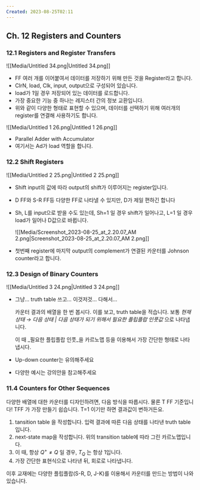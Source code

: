 ```yaml
---
Created: 2023-08-25T02:11
---
```

## Ch. 12 Registers and Counters

### 12.1 Registers and Register Transfers

![[Media/Untitled 34.png|Untitled 34.png]]

- FF 여러 개를 이어붙여서 데이터를 저장하기 위해 만든 것을 Register라고 합니다.
- ClrN, load, Clk, input, output으로 구성되어 있습니다.
- load가 1일 경우 저장되어 있는 데이터를 로드합니다.
- 가장 중요한 기능 중 하나는 레지스터 간의 정보 교환입니다.
- 위와 같이 다양한 형태로 표현할 수 있으며, 데이터를 선택하기 위해 여러개의 register를 연결해 사용하기도 합니다.

![[Media/Untitled 1 26.png|Untitled 1 26.png]]

- Parallel Adder with Accumulator
- 여기서는 Ad가 load 역할을 합니다.

### 12.2 Shift Registers

![[Media/Untitled 2 25.png|Untitled 2 25.png]]

- Shift input의 값에 따라 output의 shift가 이루어지는 register입니다.
- D FF와 S-R FF등 다양한 FF로 나타낼 수 있지만, D가 제일 편하긴 합니다
- Sh, L를 input으로 받을 수도 있는데, Sh=1 일 경우 shift가 일어나고, L=1 일 경우 load가 일어나 D값으로 바뀝니다.
    
    ![[Media/Screenshot_2023-08-25_at_2.20.07_AM 2.png|Screenshot_2023-08-25_at_2.20.07_AM 2.png]]
    
- 첫번째 register에 마지막 output의 complement가 연결된 카운터를 Johnson counter라고 합니다.

### 12.3 Design of Binary Counters

![[Media/Untitled 3 24.png|Untitled 3 24.png]]

- 그냥… truth table 쓰고… 이것저것… 다해서…
    
    카운터 결과의 배열을 한 번 봅시다. 이를 보고, truth table을 적습니다. 보통 _현재 상태 → 다음 상태 | 다음 상태가 되기 위해서 필요한 플립플랍 인풋값_ 으로 나타냅니다.
    
    이 때 _필요한 플립플랍 인풋_을 카르노맵 등을 이용해서 가장 간단한 형태로 나타냅시다.
    
- Up-down counter는 유의해주세요
- 다양한 예시는 강의안을 참고해주세요

### 11.4 Counters for Other Sequences

다양한 배열에 대한 카운터를 디자인하려면, 다음 방식을 따릅시다. 물론 T FF 기준입니다! TFF 가 가장 만들기 쉽습니다. T=1 이기만 하면 결과값이 변하거든요.

1. tansition table 을 작성합니다. 입력 결과에 따른 다음 상태를 나타낸 truth table입니다.
2. next-state map을 작성합니다. 위의 transition table에 따라 그린 카르노맵입니다.
3. 이 때, 항상 $Q^+ \ne Q$﻿ 일 경우, $T_Q$﻿ 는 항상 1입니다.
4. 가장 간단한 표현식으로 나타낸 뒤, 회로로 나타냅니다.

이후 교재에는 다양한 플립플랍(S-R, D, J-K)를 이용해서 카운터를 만드는 방법이 나와있습니다.